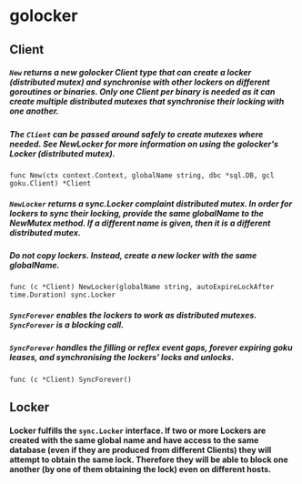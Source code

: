 # golocker

## Client

##### `New` returns a new golocker Client type that can create a locker (distributed mutex) and synchronise with other lockers on different goroutines or binaries. Only one Client per binary is needed as it can create multiple distributed mutexes that synchronise their locking with one another.

##### The `Client` can be passed around safely to create mutexes where needed. See NewLocker for more information on using the golocker's Locker (distributed mutex).
```golang
func New(ctx context.Context, globalName string, dbc *sql.DB, gcl goku.Client) *Client
``` 

##### `NewLocker` returns a sync.Locker complaint distributed mutex. In order for lockers to sync their locking, provide the same globalName to the NewMutex method. If a different name is given, then it is a different distributed mutex.
##### Do not copy lockers. Instead, create a new locker with the same globalName.
```golang
func (c *Client) NewLocker(globalName string, autoExpireLockAfter time.Duration) sync.Locker 
```

##### `SyncForever` enables the lockers to work as distributed mutexes. `SyncForever` is a blocking call.

##### `SyncForever` handles the filling or reflex event gaps, forever expiring goku leases, and synchronising the lockers' locks and unlocks.
```golang
func (c *Client) SyncForever()
```

## Locker
#### Locker fulfills the `sync.Locker` interface. If two or more Lockers are created with the same global name and have access to the same database (even if they are produced from different Clients) they will attempt to obtain the same lock. Therefore they will be able to block one another (by one of them obtaining the lock) even on different hosts. 
